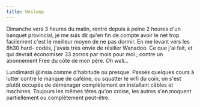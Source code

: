 ```yaml
---
title: Unsleep
---
```


Dimanche vers 3 heures du matin, rentré depuis à peine 2 heures d'un banquet
provincial, je me suis dit qu'en fin de compte avoir le net trop facilement
c'est le meilleur moyen de ne pas dormir. En me levant vers les 8h30 hard-
codés, j'avais très envie de résilier Wanadoo. Ce que j'ai fait, et qui
devrait économiser 33 zorros par mois pour moi ; contre un abonnement Free du
côté de mon père. _Oh well..._

Lundimardi @insia comme d'habitude ou presque. Passés quelques cours à lutter
contre le manque de caféine, ou squatter le wifi du coin, on s'est plutôt
occupés de déménager complètement en installant câbles et machines. Toujours
les mêmes têtes qu'on croise, les autres s'en moquent partiellement ou
complètement peut-être.

